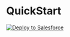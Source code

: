 # QuickStart

<a href="https://githubsfdeploy.herokuapp.com?owner=brunadileo&repo=QuickStart&ref=main">
  <img alt="Deploy to Salesforce"
       src="https://raw.githubusercontent.com/afawcett/githubsfdeploy/master/deploy.png">
</a>
